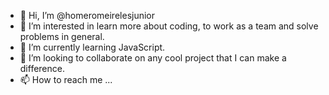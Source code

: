 - 👋 Hi, I’m @homeromeirelesjunior
- 👀 I’m interested in learn more about coding, to work as a team and solve problems in general.
- 🌱 I’m currently learning JavaScript.
- 💞️ I’m looking to collaborate on any cool project that I can make a difference.
- 📫 How to reach me ...

<!---
homeromeirelesjunior/homeromeirelesjunior is a ✨ special ✨ repository because its `README.md` (this file) appears on your GitHub profile.
You can click the Preview link to take a look at your changes.
--->
